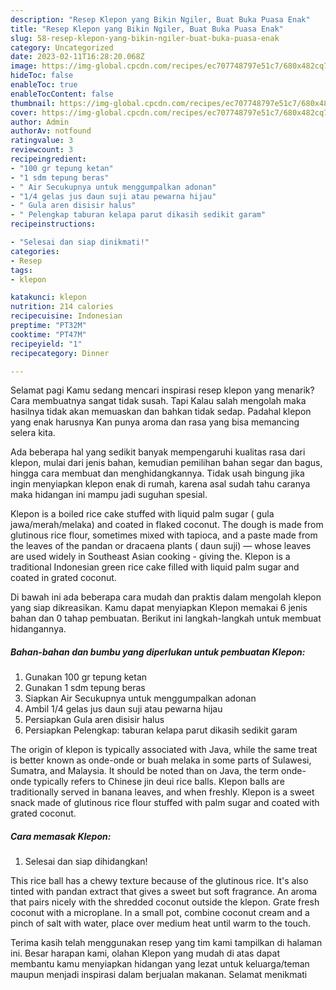 ```yaml
---
description: "Resep Klepon yang Bikin Ngiler, Buat Buka Puasa Enak"
title: "Resep Klepon yang Bikin Ngiler, Buat Buka Puasa Enak"
slug: 58-resep-klepon-yang-bikin-ngiler-buat-buka-puasa-enak
category: Uncategorized
date: 2023-02-11T16:28:20.068Z
image: https://img-global.cpcdn.com/recipes/ec707748797e51c7/680x482cq70/klepon-foto-resep-utama.jpg
hideToc: false
enableToc: true
enableTocContent: false
thumbnail: https://img-global.cpcdn.com/recipes/ec707748797e51c7/680x482cq70/klepon-foto-resep-utama.jpg
cover: https://img-global.cpcdn.com/recipes/ec707748797e51c7/680x482cq70/klepon-foto-resep-utama.jpg
author: Admin
authorAv: notfound
ratingvalue: 3
reviewcount: 3
recipeingredient:
- "100 gr tepung ketan"
- "1 sdm tepung beras"
- " Air Secukupnya untuk menggumpalkan adonan"
- "1/4 gelas jus daun suji atau pewarna hijau"
- " Gula aren disisir halus"
- " Pelengkap taburan kelapa parut dikasih sedikit garam"
recipeinstructions:

- "Selesai dan siap dinikmati!"
categories:
- Resep
tags:
- klepon

katakunci: klepon 
nutrition: 214 calories
recipecuisine: Indonesian
preptime: "PT32M"
cooktime: "PT47M"
recipeyield: "1"
recipecategory: Dinner

---
```



Selamat pagi Kamu sedang mencari inspirasi resep klepon yang menarik? Cara membuatnya sangat tidak susah. Tapi Kalau salah mengolah maka hasilnya tidak akan memuaskan dan bahkan tidak sedap. Padahal klepon yang enak harusnya Kan punya aroma dan rasa yang bisa memancing selera kita.


Ada beberapa hal yang sedikit banyak mempengaruhi kualitas rasa dari klepon, mulai dari jenis bahan, kemudian pemilihan bahan segar dan bagus, hingga cara membuat dan menghidangkannya. Tidak usah bingung jika ingin menyiapkan klepon enak di rumah, karena asal sudah tahu caranya maka hidangan ini mampu jadi suguhan spesial.

Klepon is a boiled rice cake stuffed with liquid palm sugar ( gula jawa/merah/melaka) and coated in flaked coconut. The dough is made from glutinous rice flour, sometimes mixed with tapioca, and a paste made from the leaves of the pandan or dracaena plants ( daun suji) — whose leaves are used widely in Southeast Asian cooking - giving the. Klepon is a traditional Indonesian green rice cake filled with liquid palm sugar and coated in grated coconut.


Di bawah ini ada beberapa cara mudah dan praktis dalam mengolah klepon yang siap dikreasikan. Kamu dapat menyiapkan Klepon memakai 6 jenis bahan dan 0 tahap pembuatan. Berikut ini langkah-langkah untuk membuat hidangannya.

<!--inarticleads1-->

##### Bahan-bahan dan bumbu yang diperlukan untuk pembuatan Klepon:

1. Gunakan 100 gr tepung ketan
1. Gunakan 1 sdm tepung beras
1. Siapkan  Air Secukupnya untuk menggumpalkan adonan
1. Ambil 1/4 gelas jus daun suji atau pewarna hijau
1. Persiapkan  Gula aren disisir halus
1. Persiapkan  Pelengkap: taburan kelapa parut dikasih sedikit garam


The origin of klepon is typically associated with Java, while the same treat is better known as onde-onde or buah melaka in some parts of Sulawesi, Sumatra, and Malaysia. It should be noted than on Java, the term onde-onde typically refers to Chinese jin deui rice balls. Klepon balls are traditionally served in banana leaves, and when freshly. Klepon is a sweet snack made of glutinous rice flour stuffed with palm sugar and coated with grated coconut. 

<!--inarticleads2-->

##### Cara memasak Klepon:


1. Selesai dan siap dihidangkan!

This rice ball has a chewy texture because of the glutinous rice. It&#39;s also tinted with pandan extract that gives a sweet but soft fragrance. An aroma that pairs nicely with the shredded coconut outside the klepon. Grate fresh coconut with a microplane. In a small pot, combine coconut cream and a pinch of salt with water, place over medium heat until warm to the touch. 

Terima kasih telah menggunakan resep yang tim kami tampilkan di halaman ini. Besar harapan kami, olahan Klepon yang mudah di atas dapat membantu kamu menyiapkan hidangan yang lezat untuk keluarga/teman maupun menjadi inspirasi dalam berjualan makanan. Selamat menikmati

